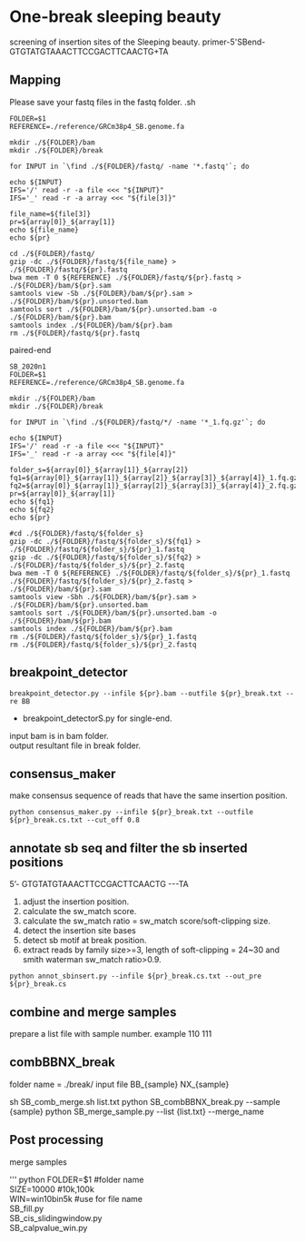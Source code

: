 # One-break sleeping beauty
screening of insertion sites of the Sleeping beauty.
primer-5'SBend- GTGTATGTAAACTTCCGACTTCAACTG+TA


## Mapping
Please save your fastq files in the fastq folder.
.sh
```
FOLDER=$1
REFERENCE=./reference/GRCm38p4_SB.genome.fa

mkdir ./${FOLDER}/bam
mkdir ./${FOLDER}/break

for INPUT in `\find ./${FOLDER}/fastq/ -name '*.fastq'`; do

echo ${INPUT}
IFS='/' read -r -a file <<< "${INPUT}"
IFS='_' read -r -a array <<< "${file[3]}"

file_name=${file[3]}
pr=${array[0]}_${array[1]}
echo ${file_name}
echo ${pr}

cd ./${FOLDER}/fastq/
gzip -dc ./${FOLDER}/fastq/${file_name} > ./${FOLDER}/fastq/${pr}.fastq
bwa mem -T 0 ${REFERENCE} ./${FOLDER}/fastq/${pr}.fastq > ./${FOLDER}/bam/${pr}.sam
samtools view -Sb ./${FOLDER}/bam/${pr}.sam > ./${FOLDER}/bam/${pr}.unsorted.bam
samtools sort ./${FOLDER}/bam/${pr}.unsorted.bam -o ./${FOLDER}/bam/${pr}.bam
samtools index ./${FOLDER}/bam/${pr}.bam
rm ./${FOLDER}/fastq/${pr}.fastq
```
paired-end
```
SB_2020n1
FOLDER=$1
REFERENCE=./reference/GRCm38p4_SB.genome.fa  

mkdir ./${FOLDER}/bam
mkdir ./${FOLDER}/break

for INPUT in `\find ./${FOLDER}/fastq/*/ -name '*_1.fq.gz'`; do

echo ${INPUT}  
IFS='/' read -r -a file <<< "${INPUT}"  
IFS='_' read -r -a array <<< "${file[4]}"  

folder_s=${array[0]}_${array[1]}_${array[2]}
fq1=${array[0]}_${array[1]}_${array[2]}_${array[3]}_${array[4]}_1.fq.gz fq2=${array[0]}_${array[1]}_${array[2]}_${array[3]}_${array[4]}_2.fq.gz
pr=${array[0]}_${array[1]}  
echo ${fq1}
echo ${fq2}
echo ${pr}

#cd ./${FOLDER}/fastq/${folder_s}  
gzip -dc ./${FOLDER}/fastq/${folder_s}/${fq1} > ./${FOLDER}/fastq/${folder_s}/${pr}_1.fastq  
gzip -dc ./${FOLDER}/fastq/${folder_s}/${fq2} > ./${FOLDER}/fastq/${folder_s}/${pr}_2.fastq  
bwa mem -T 0 ${REFERENCE} ./${FOLDER}/fastq/${folder_s}/${pr}_1.fastq ./${FOLDER}/fastq/${folder_s}/${pr}_2.fastq > ./${FOLDER}/bam/${pr}.sam  
samtools view -Sbh ./${FOLDER}/bam/${pr}.sam > ./${FOLDER}/bam/${pr}.unsorted.bam  
samtools sort ./${FOLDER}/bam/${pr}.unsorted.bam -o ./${FOLDER}/bam/${pr}.bam  
samtools index ./${FOLDER}/bam/${pr}.bam  
rm ./${FOLDER}/fastq/${folder_s}/${pr}_1.fastq
rm ./${FOLDER}/fastq/${folder_s}/${pr}_2.fastq
```
## breakpoint_detector
```
breakpoint_detector.py --infile ${pr}.bam --outfile ${pr}_break.txt --re BB
```
* breakpoint_detectorS.py for single-end.

input bam is in bam folder.<br>
output resultant file in break folder.

## consensus_maker
make consensus sequence of reads that have the same insertion position.
```
python consensus_maker.py --infile ${pr}_break.txt --outfile ${pr}_break.cs.txt --cut_off 0.8
```

## annotate sb seq and filter the sb inserted positions
5’- GTGTATGTAAACTTCCGACTTCAACTG ---TA

1. adjust the insertion position.
2. calculate the sw_match score.
3. calculate the sw_match ratio = sw_match score/soft-clipping size.
4. detect the insertion site bases
5. detect sb motif at break position.
6. extract reads by family size>=3, length of soft-clipping = 24~30 and smith waterman sw_match ratio>0.9.

```
python annot_sbinsert.py --infile ${pr}_break.cs.txt --out_pre ${pr}_break.cs
```

## combine and merge samples
prepare a list file with sample number.
   example
   110
   111

## combBBNX_break

folder name = ./break/
input file
    BB_{sample}
    NX_{sample}

sh SB_comb_merge.sh list.txt
    python SB_combBBNX_break.py --sample {sample}
    python SB_merge_sample.py --list {list.txt} --merge_name

## Post processing
merge samples

'''
python 
FOLDER=$1 #folder name<br>
SIZE=10000 #10k,100k<br>
WIN=win10bin5k #use for file name<br>
SB_fill.py<br>
SB_cis_slidingwindow.py<br>
SB_calpvalue_win.py<br>
